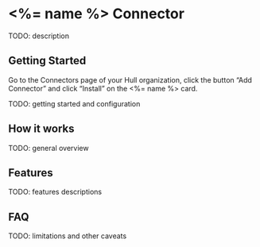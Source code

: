 # <%= name %> Connector

TODO: description

## Getting Started

Go to the Connectors page of your Hull organization, click the button “Add Connector” and click “Install” on the <%= name %> card.

TODO: getting started and configuration


## How it works

TODO: general overview

## Features

TODO: features descriptions

## FAQ

TODO: limitations and other caveats



